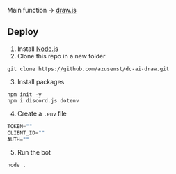Main function -> [draw.js](commands/draw.js)

## Deploy
1. Install [Node.js](https://nodejs.org/en/download)
2. Clone this repo in a new folder
```
git clone https://github.com/azusemst/dc-ai-draw.git
```
3. Install packages
```
npm init -y
npm i discord.js dotenv
```
4. Create a `.env` file
```js
TOKEN=""
CLIENT_ID=""
AUTH=""
```
5. Run the bot
```
node .
```